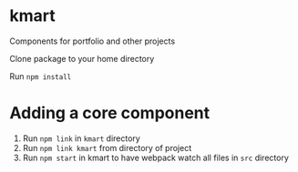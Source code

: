 # kmart

Components for portfolio and other projects

Clone package to your home directory

Run `npm install`

# Adding a core component

1. Run `npm link` in `kmart` directory
2. Run `npm link kmart` from directory of project
3. Run `npm start` in kmart to have webpack watch all files in `src` directory
